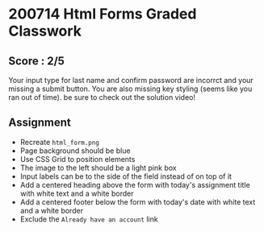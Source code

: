 # 200714 Html Forms Graded Classwork

## Score : 2/5
Your input type for last name and confirm password are incorrct and your missing a submit button. You are also missing key styling (seems like you ran out of time). be sure to check out the solution video!

## Assignment
- Recreate `html_form.png`
- Page background should be blue
- Use CSS Grid to position elements
- The image to the left should be a light pink box 
- Input labels can be to the side of the field instead of on top of it
- Add a centered heading above the form with today's assignment title with white text and a white border
- Add a centered footer below the form with today's date with white text and a white border
- Exclude the `Already have an account` link
